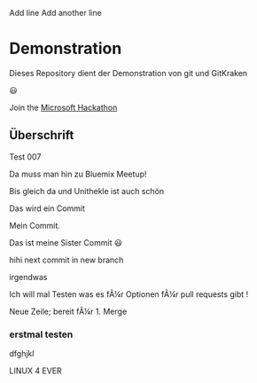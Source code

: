 Add line
Add another line

# Demonstration

Dieses Repository dient der Demonstration von git und GitKraken

:smiley:

Join the [Microsoft Hackathon](https://www.microsoft.com/de-de/aktionen/hackathon/)

## Überschrift

Test 007

Da muss man hin zu Bluemix Meetup!

Bis gleich da und Unithekle ist auch schön

Das wird ein Commit

Mein Commit.

Das ist meine Sister Commit :smiley:

hihi next commit in new branch

irgendwas

Ich will mal Testen was es fÃ¼r Optionen fÃ¼r pull requests gibt !

Neue Zeile; bereit fÃ¼r 1. Merge

### erstmal testen

dfghjkl

LINUX 4 EVER
